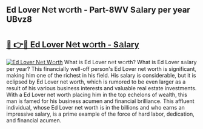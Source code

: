 ## Ed Lover N𝚎t w𝚘rth - Part-8WV S𝚊lary per year UBvz8

# <h2><a href="http://gc2abs.nevu.top/?p=Ed+Lover">🔗 👉🔴 Ed Lover N𝚎t w𝚘rth - S𝚊lary</a></h2>

[![Ed Lover N𝚎t W𝚘rth](https://i.imgur.com/Oavwk0R.jpeg)](http://gc2abs.nevu.top/?p=Ed+Lover)
What is Ed Lover n𝚎t w𝚘rth? What is Ed Lover s𝚊lary per year?
This financially well-off person's Ed Lover net worth is significant, making him one of the richest in his field. His salary is considerable, but it is eclipsed by Ed Lover net worth, which is rumored to be even larger as a result of his various business interests and valuable real estate investments. With a Ed Lover net worth placing him in the top echelons of wealth, this man is famed for his business acumen and financial brilliance. This affluent individual, whose Ed Lover net worth is in the billions and who earns an impressive salary, is a prime example of the force of hard labor, dedication, and financial acumen.

